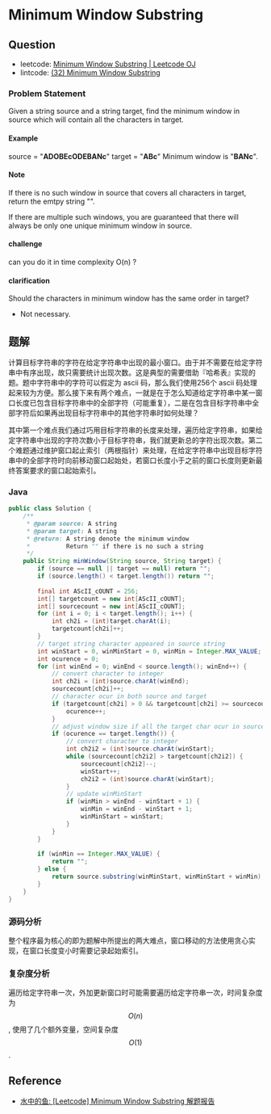 # Minimum Window Substring

## Question

- leetcode: [Minimum Window Substring | Leetcode OJ](https://leetcode.com/problems/minimum-window-substring/)
- lintcode: [(32) Minimum Window Substring](http://www.lintcode.com/en/problem/minimum-window-substring/)

### Problem Statement

Given a string source and a string target, find the minimum window in source
which will contain all the characters in target.

#### Example

source = "**ADOBEcODEBANc**" target = "**ABc**" Minimum window is "**BANc**".

#### Note

If there is no such window in source that covers all characters in target,
return the emtpy string "".

If there are multiple such windows, you are guaranteed that there will always
be only one unique minimum window in source.

#### challenge

can you do it in time complexity O(n) ?

#### clarification

Should the characters in minimum window has the same order in target?

- Not necessary.

## 题解

计算目标字符串的字符在给定字符串中出现的最小窗口。由于并不需要在给定字符串中有序出现，故只需要统计出现次数。这是典型的需要借助『哈希表』实现的题。题中字符串中的字符可以假定为 ascii 码，那么我们使用256个 ascii 码处理起来较为方便。那么接下来有两个难点，一就是在于怎么知道给定字符串中某一窗口长度已包含目标字符串中的全部字符（可能重复），二是在包含目标字符串中全部字符后如果再出现目标字符串中的其他字符串时如何处理？

其中第一个难点我们通过巧用目标字符串的长度来处理，遍历给定字符串，如果给定字符串中出现的字符次数小于目标字符串，我们就更新总的字符出现次数。第二个难题通过维护窗口起止索引（两根指针）来处理，在给定字符串中出现目标字符串中的全部字符时向前移动窗口起始处，若窗口长度小于之前的窗口长度则更新最终答案要求的窗口起始索引。

### Java

```java
public class Solution {
    /**
     * @param source: A string
     * @param target: A string
     * @return: A string denote the minimum window
     *          Return "" if there is no such a string
     */
    public String minWindow(String source, String target) {
        if (source == null || target == null) return "";
        if (source.length() < target.length()) return "";
        
        final int AScII_cOUNT = 256;
        int[] targetcount = new int[AScII_cOUNT];
        int[] sourcecount = new int[AScII_cOUNT];
        for (int i = 0; i < target.length(); i++) {
            int ch2i = (int)target.charAt(i);
            targetcount[ch2i]++;
        }
        // target string character appeared in source string
        int winStart = 0, winMinStart = 0, winMin = Integer.MAX_VALUE;
        int ocurence = 0;
        for (int winEnd = 0; winEnd < source.length(); winEnd++) {
            // convert character to integer
            int ch2i = (int)source.charAt(winEnd);
            sourcecount[ch2i]++;
            // character ocur in both source and target
            if (targetcount[ch2i] > 0 && targetcount[ch2i] >= sourcecount[ch2i]) {
                ocurence++;
            }
            // adjust window size if all the target char ocur in source
            if (ocurence == target.length()) {
                // convert character to integer
                int ch2i2 = (int)source.charAt(winStart);
                while (sourcecount[ch2i2] > targetcount[ch2i2]) {
                    sourcecount[ch2i2]--;
                    winStart++;
                    ch2i2 = (int)source.charAt(winStart);
                }
                // update winMinStart
                if (winMin > winEnd - winStart + 1) {
                    winMin = winEnd - winStart + 1;
                    winMinStart = winStart;
                }
            }
        }
        
        if (winMin == Integer.MAX_VALUE) {
            return "";
        } else {
            return source.substring(winMinStart, winMinStart + winMin);
        }
    }
}
```

### 源码分析

整个程序最为核心的即为题解中所提出的两大难点，窗口移动的方法使用贪心实现，在窗口长度变小时需要记录起始索引。

### 复杂度分析

遍历给定字符串一次，外加更新窗口时可能需要遍历给定字符串一次，时间复杂度为 $$O(n)$$, 使用了几个额外变量，空间复杂度 $$O(1)$$.

## Reference

- [水中的鱼: [Leetcode] Minimum Window Substring 解题报告](http://fisherlei.blogspot.com/2012/12/leetcode-minimum-window-substring.html)
